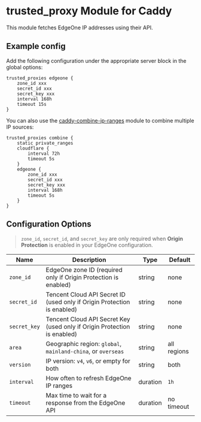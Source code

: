 # trusted_proxy Module for Caddy

This module fetches EdgeOne IP addresses using their API.

## Example config

Add the following configuration under the appropriate server block in the global options:

```
trusted_proxies edgeone {
    zone_id xxx
    secret_id xxx
    secret_key xxx
    interval 168h
    timeout 15s
}

```

You can also use the [caddy-combine-ip-ranges](https://github.com/fvbommel/caddy-combine-ip-ranges) module to combine multiple IP sources:
```
trusted_proxies combine {
    static private_ranges
    cloudflare {
        interval 72h
        timeout 5s
    }
    edgeone {
        zone_id xxx
        secret_id xxx
        secret_key xxx
        interval 168h
        timeout 5s
    }
}
```

## Configuration Options

> `zone_id`, `secret_id`, and `secret_key` are only required when **Origin Protection** is enabled in your EdgeOne configuration.

| Name         | Description                                                                 | Type     | Default     |
|--------------|-----------------------------------------------------------------------------|----------|-------------|
| `zone_id`    | EdgeOne zone ID (required only if Origin Protection is enabled)             | string   | none        |
| `secret_id`  | Tencent Cloud API Secret ID (used only if Origin Protection is enabled)     | string   | none        |
| `secret_key` | Tencent Cloud API Secret Key (used only if Origin Protection is enabled)    | string   | none        |
| `area`       | Geographic region: `global`, `mainland-china`, or `overseas`                | string   | all regions |
| `version`    | IP version: `v4`, `v6`, or empty for both                                   | string   | both        |
| `interval`   | How often to refresh EdgeOne IP ranges                                      | duration | `1h`        |
| `timeout`    | Max time to wait for a response from the EdgeOne API                        | duration | no timeout  |
